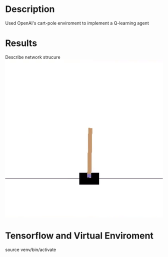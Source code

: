 # Description
Used OpenAI's cart-pole enviroment to implement a Q-learning agent

# Results
Describe network strucure
![Learned Policy](https://github.com/PeterJochem/Cart_Pole_RL/blob/master/stable.gif "Logo Title Text 1")

# Tensorflow and Virtual Enviroment
source venv/bin/activate

